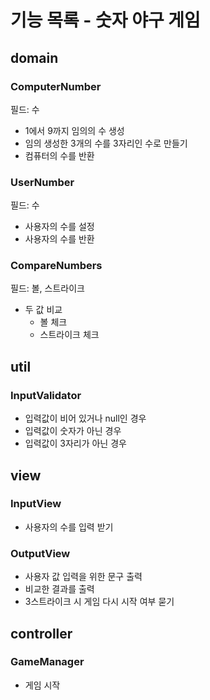 # 기능 목록 - 숫자 야구 게임

## domain

### ComputerNumber
필드: 수
  - 1에서 9까지 임의의 수 생성
  - 임의 생성한 3개의 수를 3자리인 수로 만들기 
  - 컴퓨터의 수를 반환

### UserNumber
필드: 수
  - 사용자의 수를 설정
  - 사용자의 수를 반환

### CompareNumbers
필드: 볼, 스트라이크
  - 두 값 비교
    - 볼 체크
    - 스트라이크 체크


## util

### InputValidator
  - 입력값이 비어 있거나 null인 경우
  - 입력값이 숫자가 아닌 경우
  - 입력값이 3자리가 아닌 경우

## view

### InputView
  - 사용자의 수를 입력 받기

### OutputView
  - 사용자 값 입력을 위한 문구 출력
  - 비교한 결과를 출력
  - 3스트라이크 시 게임 다시 시작 여부 묻기

## controller

### GameManager
  - 게임 시작